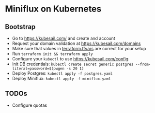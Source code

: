Miniflux on Kubernetes
======================

Bootstrap
---------

* Go to https://kubesail.com/ and create and account
* Request your domain validation at https://kubesail.com/domains
* Make sure that values in [terraform.tfvars](terraform.tfvars) are correct for your setup
* Run `terraform init && terraform apply`
* Configure your `kubectl` to use https://kubesail.com/config
* Init DB credentials: `kubectl create secret generic postgres --from-literal=password=$(pwgen -s 20 1)`
* Deploy Postgres: `kubectl apply -f postgres.yaml`
* Deploy Miniflux: `kubectl apply -f miniflux.yaml`

TODOs
-----

* Configure quotas
